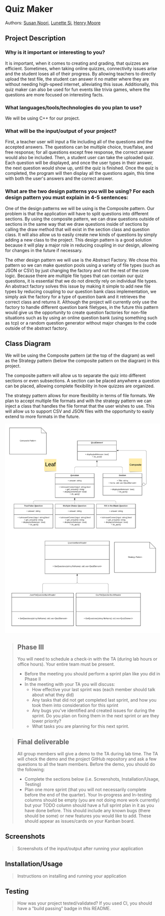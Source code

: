 # Quiz Maker
Authors: [Susan Noori](https://github.com/susan2099), [Lunette Si](https://github.com/lunettesi), [Henry Moore](https://github.com/hmoorerg)

## Project Description
### Why is it important or interesting to you?
It is important, when it comes to creating and grading, that quizzes are efficient. Sometimes, when taking online quizzes, connectivity issues arise and the student loses all of their progress. By allowing teachers to directly upload the test file, the student can answer it no matter where they are without needing high-speed internet, alleviating this issue. Additionally, this quiz maker can also be used for fun events like trivia games, where the questions are more focused on interesting facts. 
### What languages/tools/technologies do you plan to use?
We will be using C++ for our project. 
### What will be the input/output of your project?
First, a teacher user will input a file including all of the questions and the accepted answers. The questions can be multiple choice, true/false, and free response; for all questions except free response, the correct answer would also be included. Then, a student user can take the uploaded quiz. Each question will be displayed, and once the user types in their answer, the next question would show up, until the quiz is finished. Once the quiz is completed, the program will then display all the questions again, this time with both the user's answers and the correct answer.
### What are the two design patterns you will be using? For each design pattern you must explain in 4-5 sentences:
One of the design patterns we will be using is the Composite pattern. Our problem is that the application will have to split questions into different sections. By using the composite pattern, we can draw questions outside of sections in the same way that we draw questions inside of sections by calling the draw method that will exist in the section class and question class. It will also allow us to easily create new kinds of questions by simply adding a new class to the project. This design pattern is a good solution because it will play a major role in reducing coupling in our design, allowing for changes in the future if necessary.

The other design pattern we will use is the Abstract Factory. We chose this pattern so we can make question pools using a variety of file types (such as JSON or CSV) by just changing the factory and not the rest of the core logic. Because there are multiple file types that can contain our quiz questions, it is essential that we do not directly rely on individual file types. An abstract factory solves this issue by making it simple to add new file types by reducing coupling to our question bank class implementation, we simply ask the factory for a type of question bank and it retrieves the correct class and returns it. Although the project will currently only use the factory to handle different question bank filetypes, in the future this pattern would give us the opportunity to create question factories for non-file situations such as by using an online question bank (using something such as tcp) or a random question generator without major changes to the code outside of the abstract factory.

## Class Diagram
 We will be using the Composite pattern (at the top of the diagram) as well as the Strategy pattern (below the composite pattern on the diagram) in this project. 

The composite pattern will allow us to separate the quiz into different sections or even subsections. A section can be placed anywhere a question can be placed, allowing complete flexibility in how quizzes are organized.

The strategy pattern allows for more flexibility in terms of file formats. We plan to accept multiple file formats and with the strategy pattern we can inject a class that handles the file format that the user wishes to use. This will allow us to support CSV and JSON files with the opportunity to easily extend to more formats in the future.

 ![Class Diagram](FinalProjectDiagram.png)
 
 > ## Phase III
 > You will need to schedule a check-in with the TA (during lab hours or office hours). Your entire team must be present. 
 > * Before the meeting you should perform a sprint plan like you did in Phase II
 > * In the meeting with your TA you will discuss: 
 >   - How effective your last sprint was (each member should talk about what they did)
 >   - Any tasks that did not get completed last sprint, and how you took them into consideration for this sprint
 >   - Any bugs you've identified and created issues for during the sprint. Do you plan on fixing them in the next sprint or are they lower priority?
 >   - What tasks you are planning for this next sprint.

 > ## Final deliverable
 > All group members will give a demo to the TA during lab time. The TA will check the demo and the project GitHub repository and ask a few questions to all the team members. 
 > Before the demo, you should do the following:
 > * Complete the sections below (i.e. Screenshots, Installation/Usage, Testing)
 > * Plan one more sprint (that you will not necessarily complete before the end of the quarter). Your In-progress and In-testing columns should be empty (you are not doing more work currently) but your TODO column should have a full sprint plan in it as you have done before. This should include any known bugs (there should be some) or new features you would like to add. These should appear as issues/cards on your Kanban board. 
 
 ## Screenshots
 > Screenshots of the input/output after running your application
 ## Installation/Usage
 > Instructions on installing and running your application
 ## Testing
 > How was your project tested/validated? If you used CI, you should have a "build passing" badge in this README.
 
